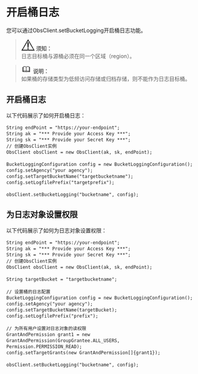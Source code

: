 # 开启桶日志<a name="ZH-CN_TOPIC_0142815563"></a>

您可以通过ObsClient.setBucketLogging开启桶日志功能。

>![](public_sys-resources/icon-notice.gif) **须知：**   
>日志目标桶与源桶必须在同一个区域（region）。  

>![](public_sys-resources/icon-note.gif) **说明：**   
>如果桶的存储类型为低频访问存储或归档存储，则不能作为日志目标桶。  

## 开启桶日志<a name="section18198144552611"></a>

以下代码展示了如何开启桶日志：

```
String endPoint = "https://your-endpoint";
String ak = "*** Provide your Access Key ***";
String sk = "*** Provide your Secret Key ***";
// 创建ObsClient实例
ObsClient obsClient = new ObsClient(ak, sk, endPoint);

BucketLoggingConfiguration config = new BucketLoggingConfiguration();
config.setAgency("your agency");
config.setTargetBucketName("targetbucketname");
config.setLogfilePrefix("targetprefix");

obsClient.setBucketLogging("bucketname", config);
```

## 为日志对象设置权限<a name="section1469010351128"></a>

以下代码展示了如何为日志对象设置权限：

```
String endPoint = "https://your-endpoint";
String ak = "*** Provide your Access Key ***";
String sk = "*** Provide your Secret Key ***";
// 创建ObsClient实例
ObsClient obsClient = new ObsClient(ak, sk, endPoint);

String targetBucket = "targetbucketname"; 

// 设置桶的日志配置
BucketLoggingConfiguration config = new BucketLoggingConfiguration();
config.setAgency("your agency");
config.setTargetBucketName(targetBucket);
config.setLogfilePrefix("prefix");

// 为所有用户设置对日志对象的读权限
GrantAndPermission grant1 = new GrantAndPermission(GroupGrantee.ALL_USERS, Permission.PERMISSION_READ);
config.setTargetGrants(new GrantAndPermission[]{grant1});

obsClient.setBucketLogging("bucketname", config);
```

